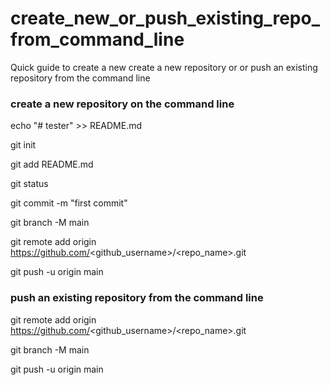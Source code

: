 # create_new_or_push_existing_repo_from_command_line
Quick guide to create a new create a new repository or or push an existing repository from the command line

### create a new repository on the command line

echo "# tester" >> README.md

git init

git add README.md

git status

git commit -m "first commit"

git branch -M main

git remote add origin https://github.com/<github_username>/<repo_name>.git

git push -u origin main


### push an existing repository from the command line
git remote add origin https://github.com/<github_username>/<repo_name>.git

git branch -M main

git push -u origin main
